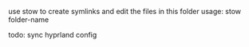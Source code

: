 use stow to create symlinks and edit the files in this folder
usage: stow folder-name

todo:
sync hyprland config
